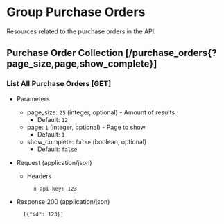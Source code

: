 # Group Purchase Orders

Resources related to the purchase orders in the API.

## Purchase Order Collection [/purchase_orders{?page_size,page,show_complete}]

### List All Purchase Orders [GET]

+ Parameters
    + page_size: `25` (integer, optional) - Amount of results
        + Default: `12`
    + page: `1` (integer, optional) - Page to show
        + Default: `1`
    + show_complete: `false` (boolean, optional)
        + Default: `false`

+ Request (application/json)

    + Headers

            x-api-key: 123

+ Response 200 (application/json)

        [{"id": 123}]
